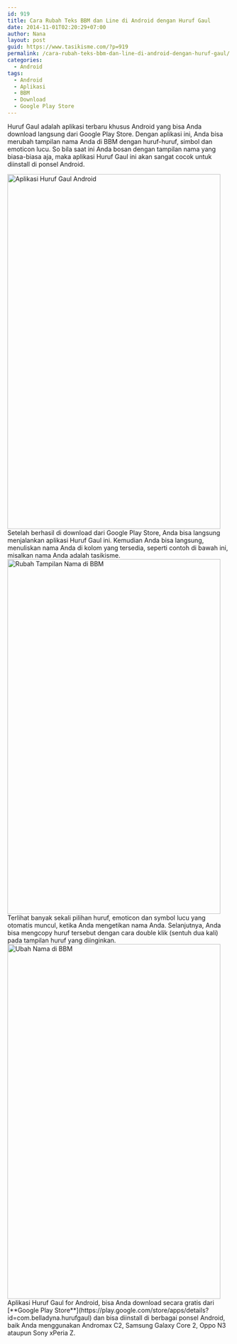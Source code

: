 ```yaml
---
id: 919
title: Cara Rubah Teks BBM dan Line di Android dengan Huruf Gaul
date: 2014-11-01T02:20:29+07:00
author: Nana
layout: post
guid: https://www.tasikisme.com/?p=919
permalink: /cara-rubah-teks-bbm-dan-line-di-android-dengan-huruf-gaul/
categories:
  - Android
tags:
  - Android
  - Aplikasi
  - BBM
  - Download
  - Google Play Store
---
```

Huruf Gaul adalah aplikasi terbaru khusus Android yang bisa Anda download langsung dari Google Play Store. Dengan aplikasi ini, Anda bisa merubah tampilan nama Anda di BBM dengan huruf-huruf, simbol dan emoticon lucu. So bila saat ini Anda bosan dengan tampilan nama yang biasa-biasa aja, maka aplikasi Huruf Gaul ini akan sangat cocok untuk diinstall di ponsel Android.

<img loading="lazy"  src="https://3.bp.blogspot.com/-jZHJDUlIW0s/VFL3FGTmPBI/AAAAAAAADjk/OOWwWSvTUIk/s1600/Screenshot_2014-10-30-07-26-51.png" alt="Aplikasi Huruf Gaul Android" width="480" height="800" />  
Setelah berhasil di download dari Google Play Store, Anda bisa langsung menjalankan aplikasi Huruf Gaul ini. Kemudian Anda bisa langsung, menuliskan nama Anda di kolom yang tersedia, seperti contoh di bawah ini, misalkan nama Anda adalah tasikisme.

<img loading="lazy"  src="https://2.bp.blogspot.com/-OH1eJAAWjvA/VFL5lhhEUBI/AAAAAAAADjw/rvMV_Hhtfhc/s1600/Screenshot_1980-01-06-07-02-39.png" alt="Rubah Tampilan Nama di BBM" width="480" height="800" />  
Terlihat banyak sekali pilihan huruf, emoticon dan symbol lucu yang otomatis muncul, ketika Anda mengetikan nama Anda. Selanjutnya, Anda bisa mengcopy huruf tersebut dengan cara double klik (sentuh dua kali) pada tampilan huruf yang diinginkan.

<img loading="lazy"  src="https://1.bp.blogspot.com/-DBb5PpTa9rQ/VFL5nSBFpYI/AAAAAAAADj4/0p_0BqRI7EQ/s1600/Screenshot_1980-01-06-07-04-48.png" alt="Ubah Nama di BBM" width="480" height="800" />  
Aplikasi Huruf Gaul for Android, bisa Anda download secara gratis dari [**Google Play Store**](https://play.google.com/store/apps/details?id=com.belladyna.hurufgaul) dan bisa diinstall di berbagai ponsel Android, baik Anda menggunakan Andromax C2, Samsung Galaxy Core 2, Oppo N3 ataupun Sony xPeria Z.
